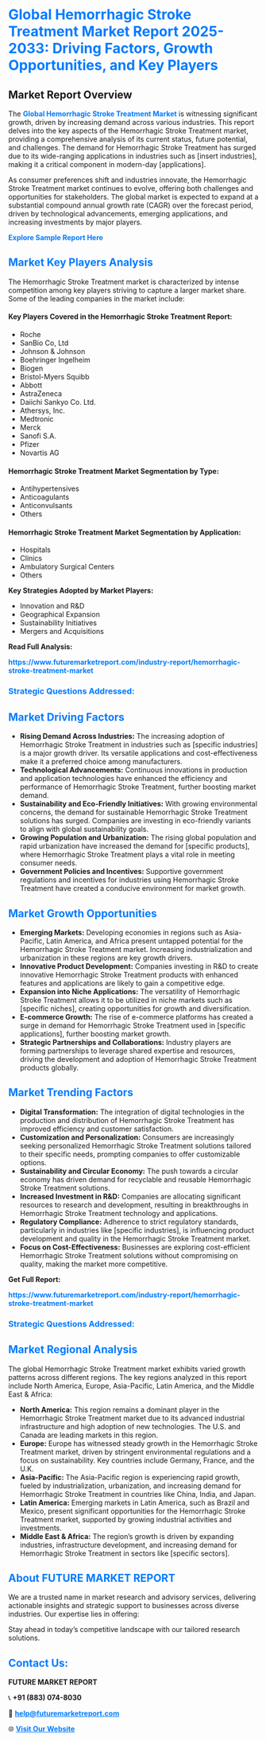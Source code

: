 <h1 style="color: #007BFF;">Global Hemorrhagic Stroke Treatment Market Report 2025-2033: Driving Factors, Growth Opportunities, and Key Players</h1>

<section id="overview">
<h2>Market Report Overview</h2>
<p>The <a href="https://www.futuremarketreport.com/industry-report/hemorrhagic-stroke-treatment-market" style="color: #007BFF; text-decoration: none;"><strong>Global Hemorrhagic Stroke Treatment Market</strong></a> is witnessing significant growth, driven by increasing demand across various industries. This report delves into the key aspects of the Hemorrhagic Stroke Treatment market, providing a comprehensive analysis of its current status, future potential, and challenges. The demand for Hemorrhagic Stroke Treatment has surged due to its wide-ranging applications in industries such as [insert industries], making it a critical component in modern-day [applications].</p>
<p>As consumer preferences shift and industries innovate, the Hemorrhagic Stroke Treatment market continues to evolve, offering both challenges and opportunities for stakeholders. The global market is expected to expand at a substantial compound annual growth rate (CAGR) over the forecast period, driven by technological advancements, emerging applications, and increasing investments by major players.</p>
</section>

<section id="overview">
<p><a href="https://www.futuremarketreport.com/request-sample/reportId=77575" style="color: #007BFF; text-decoration: none;"><strong>Explore Sample Report Here</strong></a></p>
</section>

<section id="key-players">
<h2 style="color: #007BFF;">Market Key Players Analysis</h2>
<p>The Hemorrhagic Stroke Treatment market is characterized by intense competition among key players striving to capture a larger market share. Some of the leading companies in the market include:</p>
<h4>Key Players Covered in the Hemorrhagic Stroke Treatment Report:</h4>
<ul><li>Roche</li><li>SanBio Co, Ltd</li><li>Johnson &amp; Johnson</li><li>Boehringer Ingelheim</li><li>Biogen</li><li>Bristol-Myers Squibb</li><li>Abbott</li><li>AstraZeneca</li><li>Daiichi Sankyo Co. Ltd.</li><li>Athersys, Inc.</li><li>Medtronic</li><li>Merck</li><li>Sanofi S.A.</li><li>Pfizer</li><li>Novartis AG</li></ul>
<h4>Hemorrhagic Stroke Treatment Market Segmentation by Type:</h4>
<ul><li>Antihypertensives</li><li>Anticoagulants</li><li>Anticonvulsants</li><li>Others</li></ul>

<h4>Hemorrhagic Stroke Treatment Market Segmentation by Application:</h4>
<ul><li>Hospitals</li><li>Clinics</li><li>Ambulatory Surgical Centers</li><li>Others</li></ul>
<p><strong>Key Strategies Adopted by Market Players:</strong></p>
<ul>
<li>Innovation and R&D</li>
<li>Geographical Expansion</li>
<li>Sustainability Initiatives</li>
<li>Mergers and Acquisitions</li>
</ul>
</section>

<section>
<p><strong>Read Full Analysis: </strong></p><a href="https://www.futuremarketreport.com/industry-report/hemorrhagic-stroke-treatment-market" style="color: #007BFF; text-decoration: none;"><strong>https://www.futuremarketreport.com/industry-report/hemorrhagic-stroke-treatment-market</strong></a>
<h3 style="color: #007BFF;">Strategic Questions Addressed:</h3>
</section>

<section id="driving-factors">
<h2 style="color: #007BFF;">Market Driving Factors</h2>
<ul>
<li><strong>Rising Demand Across Industries:</strong> The increasing adoption of Hemorrhagic Stroke Treatment in industries such as [specific industries] is a major growth driver. Its versatile applications and cost-effectiveness make it a preferred choice among manufacturers.</li>
<li><strong>Technological Advancements:</strong> Continuous innovations in production and application technologies have enhanced the efficiency and performance of Hemorrhagic Stroke Treatment, further boosting market demand.</li>
<li><strong>Sustainability and Eco-Friendly Initiatives:</strong> With growing environmental concerns, the demand for sustainable Hemorrhagic Stroke Treatment solutions has surged. Companies are investing in eco-friendly variants to align with global sustainability goals.</li>
<li><strong>Growing Population and Urbanization:</strong> The rising global population and rapid urbanization have increased the demand for [specific products], where Hemorrhagic Stroke Treatment plays a vital role in meeting consumer needs.</li>
<li><strong>Government Policies and Incentives:</strong> Supportive government regulations and incentives for industries using Hemorrhagic Stroke Treatment have created a conducive environment for market growth.</li>
</ul>
</section>

<section id="growth-opportunities">
<h2 style="color: #007BFF;">Market Growth Opportunities</h2>
<ul>
<li><strong>Emerging Markets:</strong> Developing economies in regions such as Asia-Pacific, Latin America, and Africa present untapped potential for the Hemorrhagic Stroke Treatment market. Increasing industrialization and urbanization in these regions are key growth drivers.</li>
<li><strong>Innovative Product Development:</strong> Companies investing in R&D to create innovative Hemorrhagic Stroke Treatment products with enhanced features and applications are likely to gain a competitive edge.</li>
<li><strong>Expansion into Niche Applications:</strong> The versatility of Hemorrhagic Stroke Treatment allows it to be utilized in niche markets such as [specific niches], creating opportunities for growth and diversification.</li>
<li><strong>E-commerce Growth:</strong> The rise of e-commerce platforms has created a surge in demand for Hemorrhagic Stroke Treatment used in [specific applications], further boosting market growth.</li>
<li><strong>Strategic Partnerships and Collaborations:</strong> Industry players are forming partnerships to leverage shared expertise and resources, driving the development and adoption of Hemorrhagic Stroke Treatment products globally.</li>
</ul>
</section>

<section id="trending-factors">
<h2 style="color: #007BFF;">Market Trending Factors</h2>
<ul>
<li><strong>Digital Transformation:</strong> The integration of digital technologies in the production and distribution of Hemorrhagic Stroke Treatment has improved efficiency and customer satisfaction.</li>
<li><strong>Customization and Personalization:</strong> Consumers are increasingly seeking personalized Hemorrhagic Stroke Treatment solutions tailored to their specific needs, prompting companies to offer customizable options.</li>
<li><strong>Sustainability and Circular Economy:</strong> The push towards a circular economy has driven demand for recyclable and reusable Hemorrhagic Stroke Treatment solutions.</li>
<li><strong>Increased Investment in R&D:</strong> Companies are allocating significant resources to research and development, resulting in breakthroughs in Hemorrhagic Stroke Treatment technology and applications.</li>
<li><strong>Regulatory Compliance:</strong> Adherence to strict regulatory standards, particularly in industries like [specific industries], is influencing product development and quality in the Hemorrhagic Stroke Treatment market.</li>
<li><strong>Focus on Cost-Effectiveness:</strong> Businesses are exploring cost-efficient Hemorrhagic Stroke Treatment solutions without compromising on quality, making the market more competitive.</li>
</ul>
</section>

<section>
<p><strong>Get Full Report: </strong></p><a href="https://www.futuremarketreport.com/industry-report/hemorrhagic-stroke-treatment-market" style="color: #007BFF; text-decoration: none;"><strong>https://www.futuremarketreport.com/industry-report/hemorrhagic-stroke-treatment-market</strong></a>
<h3 style="color: #007BFF;">Strategic Questions Addressed:</h3>
</section>


<section id="regional-analysis">
<h2 style="color: #007BFF;">Market Regional Analysis</h2>
<p>The global Hemorrhagic Stroke Treatment market exhibits varied growth patterns across different regions. The key regions analyzed in this report include North America, Europe, Asia-Pacific, Latin America, and the Middle East & Africa:</p>
<ul>
<li><strong>North America:</strong> This region remains a dominant player in the Hemorrhagic Stroke Treatment market due to its advanced industrial infrastructure and high adoption of new technologies. The U.S. and Canada are leading markets in this region.</li>
<li><strong>Europe:</strong> Europe has witnessed steady growth in the Hemorrhagic Stroke Treatment market, driven by stringent environmental regulations and a focus on sustainability. Key countries include Germany, France, and the U.K.</li>
<li><strong>Asia-Pacific:</strong> The Asia-Pacific region is experiencing rapid growth, fueled by industrialization, urbanization, and increasing demand for Hemorrhagic Stroke Treatment in countries like China, India, and Japan.</li>
<li><strong>Latin America:</strong> Emerging markets in Latin America, such as Brazil and Mexico, present significant opportunities for the Hemorrhagic Stroke Treatment market, supported by growing industrial activities and investments.</li>
<li><strong>Middle East & Africa:</strong> The region’s growth is driven by expanding industries, infrastructure development, and increasing demand for Hemorrhagic Stroke Treatment in sectors like [specific sectors].</li>
</ul>
</section>

<footer>
<h2 style="color: #007BFF;">About FUTURE MARKET REPORT</h2>
<p>We are a trusted name in market research and advisory services, delivering actionable insights and strategic support to businesses across diverse industries. Our expertise lies in offering:</p>

<p>Stay ahead in today’s competitive landscape with our tailored research solutions.</p>

<h2 style="color: #007BFF;">Contact Us:</h2>
<p><strong>FUTURE MARKET REPORT</strong></p>
<p>📞 <strong>+91 (883) 074-8030</strong></p>
<p>📧 <strong><a href="mailto:help@futuremarketreport.com" style="color: #007BFF;">help@futuremarketreport.com</a></strong></p>
<p>🌐 <strong><a href="https://www.futuremarketreport.com/" style="color: #007BFF;">Visit Our Website</a></strong></p>
</footer>